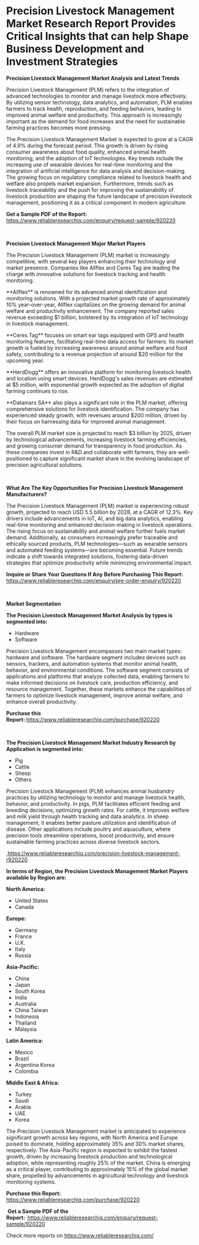 <p><h1>Precision Livestock Management Market Research Report Provides Critical Insights that can help Shape Business Development and Investment Strategies</h1></p><p><strong>Precision Livestock Management Market Analysis and Latest Trends</strong></p>
<p><p>Precision Livestock Management (PLM) refers to the integration of advanced technologies to monitor and manage livestock more effectively. By utilizing sensor technology, data analytics, and automation, PLM enables farmers to track health, reproduction, and feeding behaviors, leading to improved animal welfare and productivity. This approach is increasingly important as the demand for food increases and the need for sustainable farming practices becomes more pressing.</p><p>The Precision Livestock Management Market is expected to grow at a CAGR of 4.9% during the forecast period. This growth is driven by rising consumer awareness about food quality, enhanced animal health monitoring, and the adoption of IoT technologies. Key trends include the increasing use of wearable devices for real-time monitoring and the integration of artificial intelligence for data analysis and decision-making. The growing focus on regulatory compliance related to livestock health and welfare also propels market expansion. Furthermore, trends such as livestock traceability and the push for improving the sustainability of livestock production are shaping the future landscape of precision livestock management, positioning it as a critical component in modern agriculture.</p></p>
<p><strong>Get a Sample PDF of the Report:&nbsp;</strong> <a href="https://www.reliableresearchiq.com/enquiry/request-sample/920220?utm_campaign=2456&utm_medium=2&utm_source=Github&utm_content=ia&utm_term=06032025&utm_id=precision-livestock-management">https://www.reliableresearchiq.com/enquiry/request-sample/920220</a></p>
<p>&nbsp;</p>
<p><strong>Precision Livestock Management Major Market Players</strong></p>
<p><p>The Precision Livestock Management (PLM) market is increasingly competitive, with several key players enhancing their technology and market presence. Companies like Allflex and Ceres Tag are leading the charge with innovative solutions for livestock tracking and health monitoring. </p><p>**Allflex** is renowned for its advanced animal identification and monitoring solutions. With a projected market growth rate of approximately 10% year-over-year, Allflex capitalizes on the growing demand for animal welfare and productivity enhancement. The company reported sales revenue exceeding $1 billion, bolstered by its integration of IoT technology in livestock management.</p><p>**Ceres Tag** focuses on smart ear tags equipped with GPS and health monitoring features, facilitating real-time data access for farmers. Its market growth is fueled by increasing awareness around animal welfare and food safety, contributing to a revenue projection of around $20 million for the upcoming year.</p><p>**HerdDogg** offers an innovative platform for monitoring livestock health and location using smart devices. HerdDogg's sales revenues are estimated at $5 million, with exponential growth expected as the adoption of digital farming continues to rise.</p><p>**Datamars SA** also plays a significant role in the PLM market, offering comprehensive solutions for livestock identification. The company has experienced steady growth, with revenues around $200 million, driven by their focus on harnessing data for improved animal management.</p><p>The overall PLM market size is projected to reach $3 billion by 2025, driven by technological advancements, increasing livestock farming efficiencies, and growing consumer demand for transparency in food production. As these companies invest in R&D and collaborate with farmers, they are well-positioned to capture significant market share in the evolving landscape of precision agricultural solutions.</p></p>
<p>&nbsp;</p>
<p><strong>What Are The Key Opportunities For Precision Livestock Management Manufacturers?</strong></p>
<p><p>The Precision Livestock Management (PLM) market is experiencing robust growth, projected to reach USD 5.5 billion by 2028, at a CAGR of 12.3%. Key drivers include advancements in IoT, AI, and big data analytics, enabling real-time monitoring and enhanced decision-making in livestock operations. The rising focus on sustainability and animal welfare further fuels market demand. Additionally, as consumers increasingly prefer traceable and ethically sourced products, PLM technologies—such as wearable sensors and automated feeding systems—are becoming essential. Future trends indicate a shift towards integrated solutions, fostering data-driven strategies that optimize productivity while minimizing environmental impact.</p></p>
<p><strong>Inquire or Share Your Questions If Any Before Purchasing This Report:</strong> <a href="https://www.reliableresearchiq.com/enquiry/pre-order-enquiry/920220?utm_campaign=2456&utm_medium=2&utm_source=Github&utm_content=ia&utm_term=06032025&utm_id=precision-livestock-management">https://www.reliableresearchiq.com/enquiry/pre-order-enquiry/920220</a></p>
<p>&nbsp;</p>
<p><strong>Market Segmentation</strong></p>
<p><strong>The Precision Livestock Management Market Analysis by types is segmented into:</strong></p>
<p><ul><li>Hardware</li><li>Software</li></ul></p>
<p><p>Precision Livestock Management encompasses two main market types: hardware and software. The hardware segment includes devices such as sensors, trackers, and automation systems that monitor animal health, behavior, and environmental conditions. The software segment consists of applications and platforms that analyze collected data, enabling farmers to make informed decisions on livestock care, production efficiency, and resource management. Together, these markets enhance the capabilities of farmers to optimize livestock management, improve animal welfare, and enhance overall productivity.</p></p>
<p><strong>Purchase this Report:&nbsp;</strong><a href="https://www.reliableresearchiq.com/purchase/920220?utm_campaign=2456&utm_medium=2&utm_source=Github&utm_content=ia&utm_term=06032025&utm_id=precision-livestock-management">https://www.reliableresearchiq.com/purchase/920220</a></p>
<p>&nbsp;</p>
<p><strong>The Precision Livestock Management Market Industry Research by Application is segmented into:</strong></p>
<p><ul><li>Pig</li><li>Cattle</li><li>Sheep</li><li>Others</li></ul></p>
<p><p>Precision Livestock Management (PLM) enhances animal husbandry practices by utilizing technology to monitor and manage livestock health, behavior, and productivity. In pigs, PLM facilitates efficient feeding and breeding decisions, optimizing growth rates. For cattle, it improves welfare and milk yield through health tracking and data analytics. In sheep management, it enables better pasture utilization and identification of disease. Other applications include poultry and aquaculture, where precision tools streamline operations, boost productivity, and ensure sustainable farming practices across diverse livestock sectors.</p></p>
<p><a href="https://www.reliableresearchiq.com/precision-livestock-management-r920220?utm_campaign=2456&utm_medium=2&utm_source=Github&utm_content=ia&utm_term=06032025&utm_id=precision-livestock-management">&nbsp;https://www.reliableresearchiq.com/precision-livestock-management-r920220</a></p>
<p><strong>In terms of Region, the Precision Livestock Management Market Players available by Region are:</strong></p>
<p>
    <p> <strong> North America: </strong>
        <ul>
            <li>United States</li>
            <li>Canada</li>
        </ul>
        </p> 
    <p> <strong> Europe: </strong>
        <ul>
            <li>Germany</li>
            <li>France</li>
            <li>U.K.</li>
            <li>Italy</li>
            <li>Russia</li>
        </ul>
        </p> 
    <p> <strong> Asia-Pacific: </strong>
        <ul>
            <li>China</li>
            <li>Japan</li>
            <li>South Korea</li>
            <li>India</li>
            <li>Australia</li>
            <li>China Taiwan</li>
            <li>Indonesia</li>
            <li>Thailand</li>
            <li>Malaysia</li>
        </ul>
        </p> 
    <p> <strong> Latin America: </strong>
        <ul>
            <li>Mexico</li>
            <li>Brazil</li>
            <li>Argentina Korea</li>
            <li>Colombia</li>
        </ul>
        </p> 
    <p> <strong> Middle East & Africa: </strong>
        <ul>
            <li>Turkey</li>
            <li>Saudi</li>
            <li>Arabia</li>
            <li>UAE</li>
            <li>Korea</li>
        </ul>
    </p>
    </p>
<p><p>The Precision Livestock Management market is anticipated to experience significant growth across key regions, with North America and Europe poised to dominate, holding approximately 35% and 30% market shares, respectively. The Asia-Pacific region is expected to exhibit the fastest growth, driven by increasing livestock production and technological adoption, while representing roughly 25% of the market. China is emerging as a critical player, contributing to approximately 15% of the global market share, propelled by advancements in agricultural technology and livestock monitoring systems.</p></p>
<p><strong>Purchase this Report: </strong><a href="https://www.reliableresearchiq.com/purchase/920220?utm_campaign=2456&utm_medium=2&utm_source=Github&utm_content=ia&utm_term=06032025&utm_id=precision-livestock-management">https://www.reliableresearchiq.com/purchase/920220</a></p>
<p>&nbsp;<strong>Get a Sample PDF of the Report:&nbsp;&nbsp;</strong><a href="https://www.reliableresearchiq.com/enquiry/request-sample/920220?utm_campaign=2456&utm_medium=2&utm_source=Github&utm_content=ia&utm_term=06032025&utm_id=precision-livestock-management">https://www.reliableresearchiq.com/enquiry/request-sample/920220</a></p>
<p><strong></strong></p>
<p>Check more reports on <a href="https://www.reliableresearchiq.com/?utm_campaign=2456&utm_medium=2&utm_source=Github&utm_content=ia&utm_term=06032025&utm_id=precision-livestock-management">https://www.reliableresearchiq.com/</a></p>
